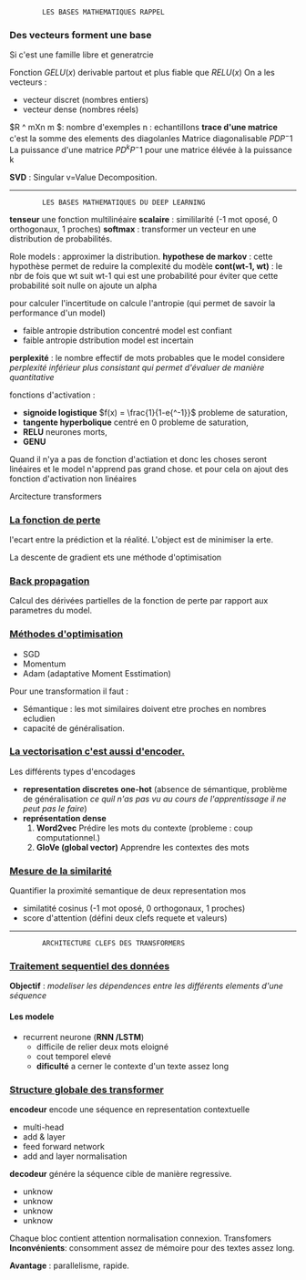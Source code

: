 			LES BASES MATHEMATIQUES RAPPEL


### Des vecteurs forment une base
Si c'est une famille libre et generatrcie

Fonction $GELU(x)$ derivable partout et plus fiable que $RELU(x)$
On a les vecteurs :
- vecteur discret (nombres entiers)
- vecteur dense (nombres réels)

$R ^ mXn m $: nombre d'exemples
		n : echantillons
**trace d'une matrice** c'est la somme des elements des diagolanles
Matrice diagonalisable $PDP^-1$
La puissance d'une matrice $PD^kP^-1$ pour une matrice élévée à la puissance k

**SVD** : Singular v=Value Decomposition.



***
			LES BASES MATHEMATIQUES DU DEEP LEARNING

**tenseur** une fonction multilinéaire
**scalaire** : simililarité (-1 mot oposé, 0 orthogonaux, 1 proches)
**softmax** : transformer un vecteur en une distribution de probabilités.

Role models : approximer la distribution.
**hypothese de markov** : cette hypothèse permet de reduire la complexité du modèle
**cont(wt-1, wt)** : le nbr de fois que wt suit wt-1 qui est une probabilité
pour éviter que cette probabilité soit nulle on ajoute un alpha

pour calculer l'incertitude on calcule l'antropie (qui permet de savoir la performance d'un model)
- faible antropie dstribution concentré model est confiant
- faible antropie dstribution model est incertain

**perplexité** : le nombre effectif de mots probables que le model considere 
_perplexité inférieur plus consistant qui permet d'évaluer de manière quantitative_

fonctions d'activation :
- **signoide logistique** $f(x) = \frac{1}{1-e{^-1}}$ probleme de saturation,
- **tangente hyperbolique** centré en 0 probleme de saturation,
- **RELU** neurones morts,
- **GENU**

Quand il n'ya a pas de fonction d'actiation et donc les choses seront linéaires et le model n'apprend pas grand chose. et pour cela on ajout des fonction d'activation non linéaires

Arcitecture transformers
### <u>La fonction de perte </u>
l'ecart entre la prédiction et la réalité. L'object est de minimiser la erte.

La descente de gradient ets une méthode d'optimisation

### <u> Back propagation </u>
Calcul des dérivées partielles de la fonction de perte par rapport aux parametres du model.

### <u> Méthodes d'optimisation </u>
- SGD
- Momentum
- Adam (adaptative Moment Esstimation)

Pour une transformation il faut :
- Sémantique : les mot similaires doivent etre proches en nombres ecludien
- capacité de généralisation.

### <u>La vectorisation c'est aussi d'encoder.</u>
Les différents types d'encodages
- **representation discretes**
  **one-hot** (absence de sémantique, problème de généralisation _ce quil n'as pas vu au cours de l'apprentissage il ne peut pas le faire_)
- **représentation dense** 
  1. **Word2vec**
   Prédire les mots du contexte (probleme : coup computationnel.)
  2. **GloVe (global vector)**
   Apprendre les contextes des mots

### <u>Mesure de la similarité </u>

Quantifier la proximité semantique de deux representation mos
- similatité cosinus (-1 mot oposé, 0 orthogonaux, 1 proches)
- score d'attention (défini deux clefs requete et valeurs)



***
			ARCHITECTURE CLEFS DES TRANSFORMERS

			
### <u>Traitement sequentiel des données</u>
**Objectif** : _modeliser les dépendences entre les différents elements d'une séquence_
#### Les modele
- recurrent neurone (**RNN /LSTM**)
  - difficile de relier deux mots eloigné
  - cout temporel elevé
  - **dificulté** a cerner le contexte d'un texte assez long

### <u>Structure globale des transformer</u>

**encodeur** encode une séquence en representation contextuelle
- multi-head
- add & layer
- feed forward network
- add and layer normalisation
  
**decodeur** génére la séquence cible de manière regressive.
- unknow
- unknow
- unknow
- unknow

Chaque bloc contient attention normalisation connexion.
Transfomers
**Inconvénients**: consomment assez de mémoire pour des textes assez long.

**Avantage** : parallelisme, rapide.

